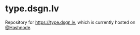 # type.dsgn.lv
Repository for https://type.dsgn.lv, which is currently hosted on [@Hashnode](https://github.com/hashnode). 
